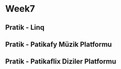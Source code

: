 # Week7
## Pratik - Linq
## Pratik - Patikafy Müzik Platformu
## Pratik - Patikaflix Diziler Platformu
